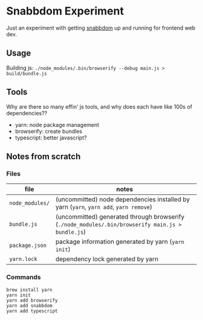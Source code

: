 Snabbdom Experiment
===

Just an experiment with getting [snabbdom](https://github.com/snabbdom/snabbdom) up and running for frontend web dev.

Usage
---

Building js: `./node_modules/.bin/browserify --debug main.js > build/bundle.js`

Tools
---

Why are there so many effin' js tools, and why does each have like 100s of dependencies??

* yarn: node package management
* browserify: create bundles
* typescript: better javascript?

Notes from scratch
---

### Files


| file | notes |
| --- | --- |
| `node_modules/` | (uncommitted) node dependencies installed by yarn (`yarn`, `yarn add`, `yarn remove`) |
| `bundle.js` | (uncommitted) generated through browserify (`./node_modules/.bin/browserify main.js > bundle.js`) |
| `package.json` | package information generated by yarn (`yarn init`) |
| `yarn.lock` | dependency lock generated by yarn |



### Commands

```
brew install yarn
yarn init
yarn add browserify
yarn add snabbdom
yarn add typescript
```

